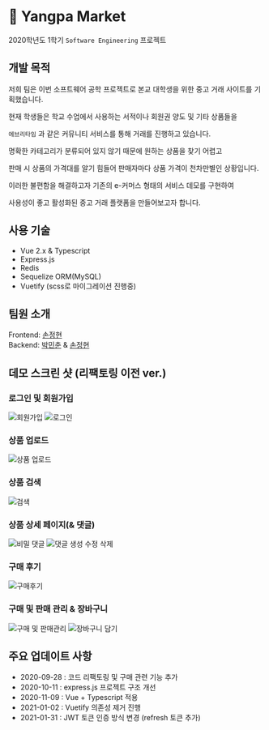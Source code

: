 # 🧅 Yangpa Market

2020학년도 1학기 `Software Engineering` 프로젝트

## 개발 목적

저희 팀은 이번 소프트웨어 공학 프로젝트로 본교 대학생을 위한 중고 거래 사이트를 기획했습니다.

현재 학생들은 학교 수업에서 사용하는 서적이나 회원권 양도 및 기타 상품들을

`에브리타임` 과 같은 커뮤니티 서비스를 통해 거래를 진행하고 있습니다.

명확한 카테고리가 분류되어 있지 않기 때문에 원하는 상품을 찾기 어렵고

판매 시 상품의 가격대를 알기 힘들어 판매자마다 상품 가격이 천차만별인 상황입니다.

이러한 불편함을 해결하고자 기존의 e-커머스 형태의 서비스 데모를 구현하여

사용성이 좋고 활성화된 중고 거래 플랫폼을 만들어보고자 합니다.

## 사용 기술

- Vue 2.x & Typescript
- Express.js
- Redis
- Sequelize ORM(MySQL)
- Vuetify (scss로 마이그레이션 진행중)

## 팀원 소개

Frontend: [손정현](https://github.com/sohnjunior) <br>
Backend: [박민춘](https://github.com/sprical408) & [손정현](https://github.com/sohnjunior)

## 데모 스크린 샷 (리팩토링 이전 ver.)

### 로그인 및 회원가입

![회원가입](https://user-images.githubusercontent.com/37819666/94371180-887e4780-012f-11eb-97ed-6f93326f47af.gif)
![로그인](https://user-images.githubusercontent.com/37819666/94371183-8e742880-012f-11eb-8e30-06992f866d18.gif)

### 상품 업로드

![상품 업로드](https://user-images.githubusercontent.com/37819666/94370930-d09c6a80-012d-11eb-9a13-7133beb3189b.gif)

### 상품 검색

![검색](https://user-images.githubusercontent.com/37819666/94370915-bcf10400-012d-11eb-86ea-93083d05d8c6.gif)

### 상품 상세 페이지(& 댓글)

![비밀 댓글](https://user-images.githubusercontent.com/37819666/94370920-c2e6e500-012d-11eb-85f3-e5109c81b0cf.gif)
![댓글 생성 수정 삭제](https://user-images.githubusercontent.com/37819666/94370923-c8442f80-012d-11eb-9566-5a2a7f4986d2.gif)

### 구매 후기

![구매후기](https://user-images.githubusercontent.com/37819666/94370899-a21e8f80-012d-11eb-86a7-e4b8993fa251.gif)

### 구매 및 판매 관리 & 장바구니

![구매 및 판매관리](https://user-images.githubusercontent.com/37819666/94370771-d3e32680-012c-11eb-98de-a86f4713944e.gif)
![장바구니 담기](https://user-images.githubusercontent.com/37819666/94370798-0856e280-012d-11eb-9182-5f230a361e0d.gif)

## 주요 업데이트 사항

- 2020-09-28 : 코드 리팩토링 및 구매 관련 기능 추가
- 2020-10-11 : express.js 프로젝트 구조 개선
- 2020-11-09 : Vue + Typescript 적용
- 2021-01-02 : Vuetify 의존성 제거 진행
- 2021-01-31 : JWT 토큰 인증 방식 변경 (refresh 토큰 추가)
